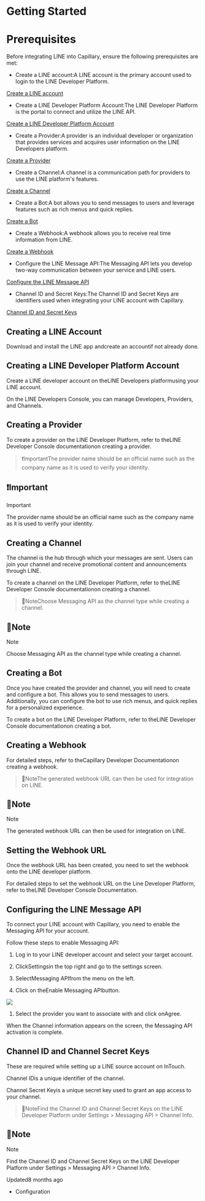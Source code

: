 # Getting Started

# Prerequisites

Before integrating LINE into Capillary, ensure the following prerequisites are met:

- Create a LINE account:A LINE account is the primary account used to login to the LINE Developer Platform.

[Create a LINE account](/docs/line-prerequisites#creating-a-line-account)

- Create a LINE Developer Platform Account:The LINE Developer Platform is the portal to connect and utilize the LINE API.

[Create a LINE Developer Platform Account](/docs/line-prerequisites#creating-a-line-developer-platform-account)

- Create a Provider:A provider is an individual developer or organization that provides services and acquires user information on the LINE Developers platform.

[Create a Provider](/docs/line-prerequisites#creating-a-provider)

- Create a Channel:A channel is a communication path for providers to use the LINE platform's features.

[Create a Channel](/docs/line-prerequisites#creating-a-channel)

- Create a Bot:A bot allows you to send messages to users and leverage features such as rich menus and quick replies.

[Create a Bot](/docs/line-prerequisites#creating-a-bot)

- Create a Webhook:A webhook allows you to receive real time information from LINE.

[Create a Webhook](/docs/line-prerequisites#creating-a-webhook)

- Configure the LINE Message API:The Messaging API lets you develop two-way communication between your service and LINE users.

[Configure the LINE Message API](/docs/line-prerequisites#configuring-the-line-message-api)

- Channel ID and Secret Keys:The Channel ID and Secret Keys are identifiers used when integrating your LINE account with Capillary.

[Channel ID and Secret Keys](/docs/line-prerequisites#channel-id-and-channel-secret-keys)

## Creating a LINE Account

Download and install the LINE app andcreate an accountif not already done.

## Creating a LINE Developer Platform Account

Create a LINE developer account on theLINE Developers platformusing your LINE account.

On the LINE Developers Console, you can manage Developers, Providers, and Channels.

## Creating a Provider

To create a provider on the LINE Developer Platform, refer to theLINE Developer Console documentationon creating a provider.

> ❗️ImportantThe provider name should be an official name such as the company name as it is used to verify your identity.

## ❗️Important

Important

The provider name should be an official name such as the company name as it is used to verify your identity.

## Creating a Channel

The channel is the hub through which your messages are sent. Users can join your channel and receive promotional content and announcements through LINE.

To create a channel on the LINE Developer Platform, refer to theLINE Developer Console documentationon creating a channel.

> 📘NoteChoose Messaging API as the channel type while creating a channel.

## 📘Note

Note

Choose Messaging API as the channel type while creating a channel.

## Creating a Bot

Once you have created the provider and channel, you will need to create and configure a bot. This allows you to send messages to users. Additionally, you can configure the bot to use rich menus, and quick replies for a personalized experience.

To create a bot on the LINE Developer Platform, refer to theLINE Developer Console documentationon creating a bot.

## Creating a Webhook

For detailed steps, refer to theCapillary Developer Documentationon creating a webhook.

> 📘NoteThe generated webhook URL can then be used for integration on LINE.

## 📘Note

Note

The generated webhook URL can then be used for integration on LINE.

## Setting the Webhook URL

Once the webhook URL has been created, you need to set the webhook onto the LINE developer platform.

For detailed steps to set the webhook URL on the Line Developer Platform, refer to theLINE Developer Console Documentation.

## Configuring the LINE Message API

To connect your LINE account with Capillary, you need to enable the Messaging API for your account.

Follow these steps to enable Messaging API:

1. Log in to your LINE developer account and select your target account.

2. ClickSettingsin the top right and go to the settings screen.

3. SelectMessaging APIfrom the menu on the left.

4. Click on theEnable Messaging APIbutton.

![](https://files.readme.io/1cac609-image12.png)

1. Select the provider you want to associate with and click onAgree.

When the Channel information appears on the screen, the Messaging API activation is complete.

## Channel ID and Channel Secret Keys

These are required while setting up a LINE source account on InTouch.

Channel IDis a unique identifier of the channel.

Channel Secret Keyis a unique secret key used to grant an app access to your channel.

> 📘NoteFind the Channel ID and Channel Secret Keys on the LINE Developer Platform under Settings > Messaging API > Channel Info.

## 📘Note

Note

Find the Channel ID and Channel Secret Keys on the LINE Developer Platform under Settings > Messaging API > Channel Info.

Updated8 months ago

- Configuration